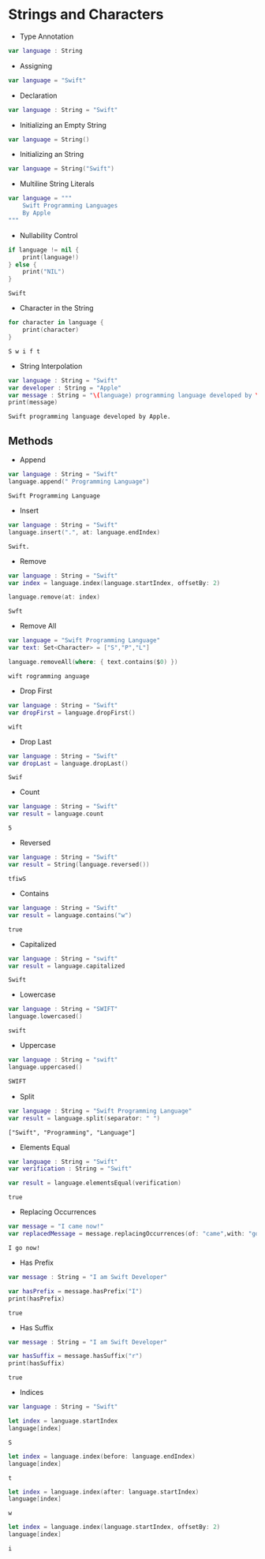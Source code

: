 # Strings and Characters
- Type Annotation
``` swift
var language : String
```

- Assigning
``` swift
var language = "Swift"
```

- Declaration
``` swift
var language : String = "Swift"
```

- Initializing an Empty String
``` swift
var language = String()
```

- Initializing an String
``` swift
var language = String("Swift")
```

- Multiline String Literals
``` swift
var language = """
    Swift Programming Languages
    By Apple
"""
```

- Nullability Control
```swift
if language != nil {
    print(language!)
} else {
    print("NIL")
}
```
```
Swift
```

- Character in the String
```swift
for character in language {
    print(character)
}
```
```
S w i f t
```

- String Interpolation
```swift
var language : String = "Swift"
var developer : String = "Apple"
var message : String = "\(language) programming language developed by \(developer)."
print(message)
```
```
Swift programming language developed by Apple.
```

## Methods
- Append
```swift
var language : String = "Swift"
language.append(" Programming Language")
```
```
Swift Programming Language
```

- Insert
```swift
var language : String = "Swift"
language.insert(".", at: language.endIndex)
```
```
Swift.
```

- Remove
```swift
var language : String = "Swift"
var index = language.index(language.startIndex, offsetBy: 2)

language.remove(at: index)
```
```
Swft
```

- Remove All
```swift
var language = "Swift Programming Language"
var text: Set<Character> = ["S","P","L"]

language.removeAll(where: { text.contains($0) })
```
```
wift rogramming anguage
```

- Drop First
```swift
var language : String = "Swift"
var dropFirst = language.dropFirst()
```
```
wift
```

- Drop Last
```swift
var language : String = "Swift"
var dropLast = language.dropLast()
```
```
Swif
```

- Count
```swift
var language : String = "Swift"
var result = language.count
```
```
5
```

- Reversed
```Swift
var language : String = "Swift"
var result = String(language.reversed())
```
```
tfiwS
```

- Contains
```swift
var language : String = "Swift"
var result = language.contains("w")
```
```
true
```

- Capitalized
```swift
var language : String = "swift"
var result = language.capitalized
```
```
Swift
```

- Lowercase
```swift
var language : String = "SWIFT"
language.lowercased()
```
```
swift
```

- Uppercase
```swift
var language : String = "swift"
language.uppercased()
```
```swift
SWIFT
```

- Split
```swift
var language : String = "Swift Programming Language"
var result = language.split(separator: " ")
```
```
["Swift", "Programming", "Language"]
```

- Elements Equal
```swift
var language : String = "Swift"
var verification : String = "Swift"

var result = language.elementsEqual(verification)
```
```
true
```

- Replacing Occurrences
```swift
var message = "I came now!"
var replacedMessage = message.replacingOccurrences(of: "came",with: "go")
```
```
I go now!
```

- Has Prefix
```swift
var message : String = "I am Swift Developer"

var hasPrefix = message.hasPrefix("I")
print(hasPrefix)
```
```
true
```

- Has Suffix
```swift
var message : String = "I am Swift Developer"

var hasSuffix = message.hasSuffix("r")
print(hasSuffix)
```
```
true
```

- Indices
```swift
var language : String = "Swift"
```

```swift
let index = language.startIndex
language[index]
```
```
S
```

```swift
let index = language.index(before: language.endIndex)
language[index]
```
```
t
```

```swift
let index = language.index(after: language.startIndex)
language[index]
```
```
w
```

```swift
let index = language.index(language.startIndex, offsetBy: 2)
language[index]
```
```
i
```
